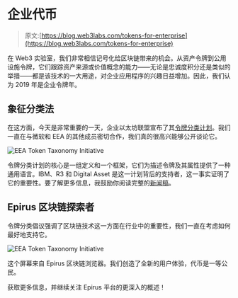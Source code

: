 # 企业代币

> 原文:[https://blog.web3labs.com/tokens-for-enterprise](https://blog.web3labs.com/tokens-for-enterprise)

在 Web3 实验室，我们非常相信记号化给区块链带来的机会。从资产令牌到公用设施令牌，它们跟踪资产来源或价值概念的能力——无论是忠诚度积分还是类似的举措——都是该技术的一大用途，对企业应用程序的兴趣日益增加。因此，我们认为 2019 年是企业令牌年。

## 象征分类法

在这方面，今天是非常重要的一天，企业以太坊联盟宣布了其[令牌分类计划](https://entethalliance.org/token-taxonomy-initiative/)。我们一直在与微软和 EEA 的其他成员密切合作，我们真的很高兴能够公开谈论它。

![EEA Token Taxonomy Initiative](../Images/3d975d36bb7b521d1760b010727206cf.png)

令牌分类计划的核心是一组定义和一个框架，它们为描述令牌及其属性提供了一种通用语言。IBM、R3 和 Digital Asset 是这一计划背后的支持者，这一事实证明了它的重要性。要了解更多信息，我鼓励你阅读完整的[新闻稿](https://entethalliance.org/enterprise-ethereum-alliance-launches-blockchain-neutral-token-taxonomy-initiative-to-accelerate-a-token-powered-blockchain-future/)。

## Epirus 区块链探索者

令牌分类倡议强调了区块链技术这一方面在行业中的重要性，我们一直在考虑如何最好地支持它。

![EEA Token Taxonomy Initiative](../Images/50242a13a1392fdeea8e1b3b2f4d7164.png)

这个屏幕来自 Epirus 区块链浏览器。我们创造了全新的用户体验，代币是一等公民。

获取更多信息，并继续关注 Epirus 平台的更深入的概述！